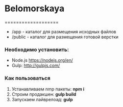 # Belomorskaya
===================

- /app - каталог для размещения исходных файлов
- /public - каталог для размещения готовой верстки

### Необходимо установить:

 - Node.js https://nodejs.org/en/
 - Gulp: http://gulpjs.com/

### Как пользоваться

 1. Устанавливаем nmp пакеты: **npm i**
 2. Строим продакшен: **gulp build**
 3. Запускаем лайврелоад: **gulp**